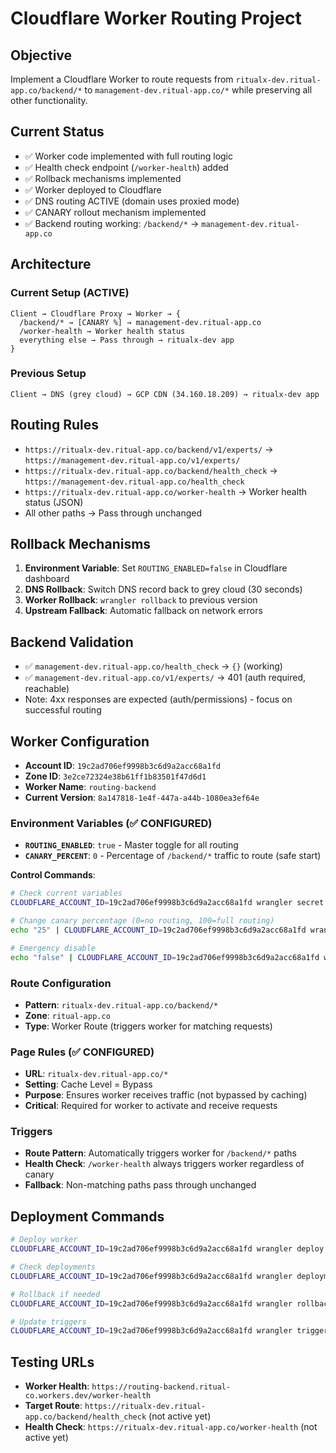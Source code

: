 # Cloudflare Worker Routing Project

## Objective
Implement a Cloudflare Worker to route requests from `ritualx-dev.ritual-app.co/backend/*` to `management-dev.ritual-app.co/*` while preserving all other functionality.

## Current Status
- ✅ Worker code implemented with full routing logic
- ✅ Health check endpoint (`/worker-health`) added
- ✅ Rollback mechanisms implemented
- ✅ Worker deployed to Cloudflare
- ✅ DNS routing ACTIVE (domain uses proxied mode)
- ✅ CANARY rollout mechanism implemented
- ✅ Backend routing working: `/backend/*` → `management-dev.ritual-app.co`

## Architecture

### Current Setup (ACTIVE)
```
Client → Cloudflare Proxy → Worker → {
  /backend/* → [CANARY %] → management-dev.ritual-app.co
  /worker-health → Worker health status
  everything else → Pass through → ritualx-dev app
}
```

### Previous Setup
```
Client → DNS (grey cloud) → GCP CDN (34.160.18.209) → ritualx-dev app
```

## Routing Rules
- `https://ritualx-dev.ritual-app.co/backend/v1/experts/` → `https://management-dev.ritual-app.co/v1/experts/`
- `https://ritualx-dev.ritual-app.co/backend/health_check` → `https://management-dev.ritual-app.co/health_check`
- `https://ritualx-dev.ritual-app.co/worker-health` → Worker health status (JSON)
- All other paths → Pass through unchanged

## Rollback Mechanisms
1. **Environment Variable**: Set `ROUTING_ENABLED=false` in Cloudflare dashboard
2. **DNS Rollback**: Switch DNS record back to grey cloud (30 seconds)
3. **Worker Rollback**: `wrangler rollback` to previous version
4. **Upstream Fallback**: Automatic fallback on network errors

## Backend Validation
- ✅ `management-dev.ritual-app.co/health_check` → `{}` (working)
- ✅ `management-dev.ritual-app.co/v1/experts/` → 401 (auth required, reachable)
- Note: 4xx responses are expected (auth/permissions) - focus on successful routing

## Worker Configuration
- **Account ID**: `19c2ad706ef9998b3c6d9a2acc68a1fd`
- **Zone ID**: `3e2ce72324e38b61ff1b83501f47d6d1`
- **Worker Name**: `routing-backend`
- **Current Version**: `8a147818-1e4f-447a-a44b-1080ea3ef64e`

### Environment Variables (✅ CONFIGURED)
- **`ROUTING_ENABLED`**: `true` - Master toggle for all routing
- **`CANARY_PERCENT`**: `0` - Percentage of `/backend/*` traffic to route (safe start)

**Control Commands**:
```bash
# Check current variables
CLOUDFLARE_ACCOUNT_ID=19c2ad706ef9998b3c6d9a2acc68a1fd wrangler secret list

# Change canary percentage (0=no routing, 100=full routing)
echo "25" | CLOUDFLARE_ACCOUNT_ID=19c2ad706ef9998b3c6d9a2acc68a1fd wrangler secret put CANARY_PERCENT --env=""

# Emergency disable
echo "false" | CLOUDFLARE_ACCOUNT_ID=19c2ad706ef9998b3c6d9a2acc68a1fd wrangler secret put ROUTING_ENABLED --env=""
```

### Route Configuration
- **Pattern**: `ritualx-dev.ritual-app.co/backend/*`
- **Zone**: `ritual-app.co` 
- **Type**: Worker Route (triggers worker for matching requests)

### Page Rules (✅ CONFIGURED)
- **URL**: `ritualx-dev.ritual-app.co/*`
- **Setting**: Cache Level = Bypass
- **Purpose**: Ensures worker receives traffic (not bypassed by caching)
- **Critical**: Required for worker to activate and receive requests

### Triggers
- **Route Pattern**: Automatically triggers worker for `/backend/*` paths
- **Health Check**: `/worker-health` always triggers worker regardless of canary
- **Fallback**: Non-matching paths pass through unchanged

## Deployment Commands
```bash
# Deploy worker
CLOUDFLARE_ACCOUNT_ID=19c2ad706ef9998b3c6d9a2acc68a1fd wrangler deploy

# Check deployments
CLOUDFLARE_ACCOUNT_ID=19c2ad706ef9998b3c6d9a2acc68a1fd wrangler deployments list

# Rollback if needed
CLOUDFLARE_ACCOUNT_ID=19c2ad706ef9998b3c6d9a2acc68a1fd wrangler rollback

# Update triggers
CLOUDFLARE_ACCOUNT_ID=19c2ad706ef9998b3c6d9a2acc68a1fd wrangler triggers deploy
```

## Testing URLs
- **Worker Health**: `https://routing-backend.ritual-co.workers.dev/worker-health`
- **Target Route**: `https://ritualx-dev.ritual-app.co/backend/health_check` (not active yet)
- **Health Check**: `https://ritualx-dev.ritual-app.co/worker-health` (not active yet)